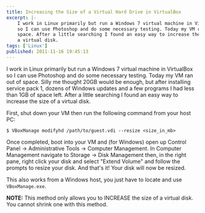 ```yaml
---
title: Increasing the Size of a Virtual Hard Drive in VirtualBox
excerpt: |-
    I work in Linux primarily but run a Windows 7 virtual machine in VirtualBox
    so I can use Photoshop and do some necessary testing. Today my VM ran out of
    space. After a little searching I found an easy way to increase the size of
    a virtual disk.
tags: ['Linux']
published: 2011-11-16 19:45:13
---
```


I work in Linux primarily but run a Windows 7 virtual machine in VirtualBox so I
can use Photoshop and do some necessary testing. Today my VM ran out of space.
Silly me thought 20GB would be enough, but after installing service pack 1,
dozens of Windows updates and a few programs I had less than 1GB of space left.
After a little searching I found an easy way to increase the size of a virtual
disk.

First, shut down your VM then run the following command from your host PC:

    $ VBoxManage modifyhd /path/to/guest.vdi --resize <size_in_mb>

Once completed, boot into your VM and (for Windows) open up Control Panel →
Administrative Tools → Computer Management. In Computer Management navigate to
Storage → Disk Management then, in the right pane, right click your disk and
select "Extend Volume" and follow the prompts to resize your disk. And that's
it! Your disk will now be resized.

This also works from a Windows host, you just have to locate and use `VBoxManage.exe`.

**NOTE:** This method only allows you to INCREASE the size of a virtual disk. You
cannot shrink one with this method.
